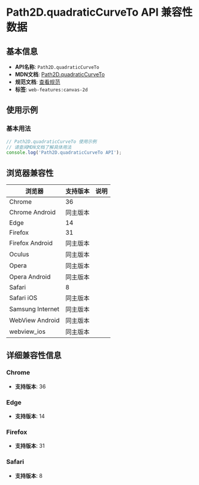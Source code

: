 # Path2D.quadraticCurveTo API 兼容性数据

## 基本信息

- **API名称**: `Path2D.quadraticCurveTo`
- **MDN文档**: [Path2D.quadraticCurveTo](https://developer.mozilla.org/docs/Web/API/CanvasRenderingContext2D/quadraticCurveTo)
- **规范文档**: [查看规范](https://html.spec.whatwg.org/multipage/canvas.html#dom-context-2d-quadraticcurveto-dev)
- **标签**: `web-features:canvas-2d`

## 使用示例

### 基本用法

```javascript
// Path2D.quadraticCurveTo 使用示例
// 请查阅MDN文档了解具体用法
console.log('Path2D.quadraticCurveTo API');
```

## 浏览器兼容性

| 浏览器 | 支持版本 | 说明 |
|--------|----------|------|
| Chrome | 36 |  |
| Chrome Android | 同主版本 |  |
| Edge | 14 |  |
| Firefox | 31 |  |
| Firefox Android | 同主版本 |  |
| Oculus | 同主版本 |  |
| Opera | 同主版本 |  |
| Opera Android | 同主版本 |  |
| Safari | 8 |  |
| Safari iOS | 同主版本 |  |
| Samsung Internet | 同主版本 |  |
| WebView Android | 同主版本 |  |
| webview_ios | 同主版本 |  |

## 详细兼容性信息

### Chrome

- **支持版本**: 36

### Edge

- **支持版本**: 14

### Firefox

- **支持版本**: 31

### Safari

- **支持版本**: 8

